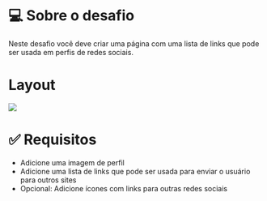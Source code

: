 <h1>💻 Sobre o desafio</h1>
<p>Neste desafio você deve criar uma página com uma lista de links que pode ser usada em perfis de redes sociais.</p>
<h1>Layout</h1>
<img src="https://efficient-sloth-d85.notion.site/image/https%3A%2F%2Fs3-us-west-2.amazonaws.com%2Fsecure.notion-static.com%2F152cec1f-b8ad-4b3a-9520-e1fbd5433a32%2FMacBook_Pro_16_inch.png?table=block&id=fab245df-3678-4f46-99be-a21c450ae1f3&spaceId=08f749ff-d06d-49a8-a488-9846e081b224&width=2000&userId=&cache=v2">
<h1>✅ Requisitos</h1>
<ul>
<li>Adicione uma imagem de perfil</li>
<li>Adicione uma lista de links que pode ser usada para enviar o usuário para outros sites</li>
<li>Opcional: Adicione ícones com links para outras redes sociais</li>
</ul
